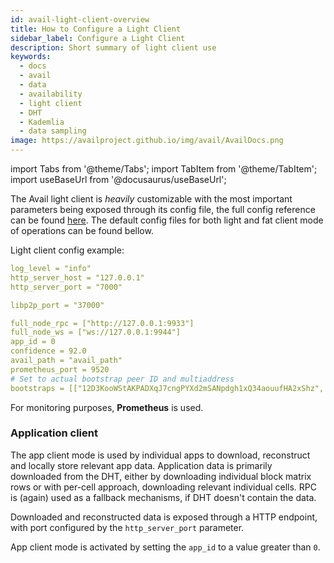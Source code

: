 ```yaml
---
id: avail-light-client-overview
title: How to Configure a Light Client
sidebar_label: Configure a Light Client
description: Short summary of light client use
keywords:
  - docs
  - avail
  - data
  - availability
  - light client
  - DHT
  - Kademlia
  - data sampling
image: https://availproject.github.io/img/avail/AvailDocs.png
---
```

import Tabs from '@theme/Tabs';
import TabItem from '@theme/TabItem';
import useBaseUrl from '@docusaurus/useBaseUrl';

The Avail light client is *heavily* customizable with the most important parameters being exposed through its config file, the full config reference can be found [here](https://github.com/availproject/avail-light#config-reference). The default config files for both light and fat client mode of operations can be found bellow.

Light client config example:

```yaml
log_level = "info"
http_server_host = "127.0.0.1"
http_server_port = "7000"

libp2p_port = "37000"

full_node_rpc = ["http://127.0.0.1:9933"]
full_node_ws = ["ws://127.0.0.1:9944"]
app_id = 0
confidence = 92.0
avail_path = "avail_path"
prometheus_port = 9520
# Set to actual bootstrap peer ID and multiaddress
bootstraps = [["12D3KooWStAKPADXqJ7cngPYXd2mSANpdgh1xQ34aouufHA2xShz", "/ip4/127.0.0.1/tcp/39000"]]
```

For monitoring purposes, **Prometheus** is used.

### Application client

The app client mode is used by individual apps to download, reconstruct and locally store relevant app data.
Application data is primarily downloaded from the DHT, either by downloading individual block matrix rows or with per-cell approach, downloading relevant individual cells.
RPC is (again) used as a fallback mechanisms, if DHT doesn't contain the data.

Downloaded and reconstructed data is exposed through a HTTP endpoint, with port configured by the `http_server_port` parameter.

App client mode is activated by setting the `app_id` to a value greater than `0`.
